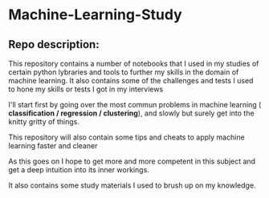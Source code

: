 # Machine-Learning-Study

## Repo description:
This repository contains a number of notebooks that I used in my studies of certain python lybraries and tools to further my skills in the domain of machine learning.
It also contains some of the challenges and tests I used to hone my skills or tests I got in my interviews


I'll start first by going over the most commun problems in machine learning ( **classification / regression / clustering**), and slowly but surely get into the knitty gritty of things.

This repository will also contain some tips and cheats to apply machine learning faster and cleaner


As this goes on I hope to get more and more competent in this subject and get a deep intuition into its inner workings.


It also contains some study materials I used to brush up on my knowledge.
